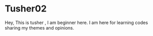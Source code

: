 # Tusher02
Hey, This is tusher , I am beginner here. I am here for learning codes sharing my themes and opinions.   
